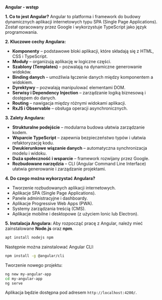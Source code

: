 **Angular - wstęp**

**1. Co to jest Angular?**
Angular to platforma i framework do budowy dynamicznych aplikacji internetowych typu SPA (Single Page Applications). Został opracowany przez Google i wykorzystuje TypeScript jako język programowania.

**2. Kluczowe cechy Angulara:**
- **Komponenty** – podstawowe bloki aplikacji, które składają się z HTML, CSS i TypeScript.
- **Moduły** – organizują aplikację w logiczne części.
- **Szablony (Templates)** – pozwalają na dynamiczne generowanie widoków.
- **Binding danych** – umożliwia łączenie danych między komponentem a widokiem.
- **Dyrektywy** – pozwalają manipulować elementami DOM.
- **Serwisy i Dependency Injection** – zarządzanie logiką biznesową i dostępem do danych.
- **Routing** – nawigacja między różnymi widokami aplikacji.
- **RxJS i Observable** – obsługa operacji asynchronicznych.

**3. Zalety Angulara:**
- **Strukturalne podejście** – modularna budowa ułatwia zarządzanie kodem.
- **Wsparcie TypeScript** – zapewnia bezpieczeństwo typów i ułatwia refaktoryzację kodu.
- **Dwukierunkowe wiązanie danych** – automatyczna synchronizacja modelu i widoku.
- **Duża społeczność i wsparcie** – framework rozwijany przez Google.
- **Rozbudowane narzędzia** – CLI (Angular Command Line Interface) ułatwia generowanie i zarządzanie projektami.

**4. Do czego można wykorzystać Angulara?**
- Tworzenie rozbudowanych aplikacji internetowych.
- Aplikacje SPA (Single Page Applications).
- Panele administracyjne i dashboardy.
- Aplikacje Progressive Web Apps (PWA).
- Systemy zarządzania treścią (CMS).
- Aplikacje mobilne i desktopowe (z użyciem Ionic lub Electron).

**5. Instalacja Angulara:**
Aby rozpocząć pracę z Angular, należy mieć zainstalowane **Node.js** oraz **npm**. 
```sh
apt install nodejs npm
```

Następnie można zainstalować Angular CLI:
```sh
npm install -g @angular/cli
```
Tworzenie nowego projektu:
```sh
ng new my-angular-app
cd my-angular-app
ng serve
```
Aplikacja będzie dostępna pod adresem `http://localhost:4200/`.
